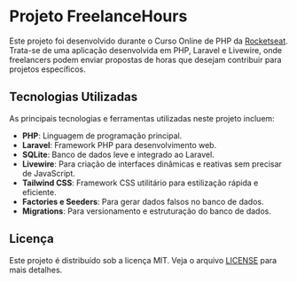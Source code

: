 # Projeto FreelanceHours

Este projeto foi desenvolvido durante o Curso Online de PHP da [Rocketseat](https://www.rocketseat.com.br/). Trata-se de uma aplicação desenvolvida em PHP, Laravel e Livewire, onde freelancers podem enviar propostas de horas que desejam contribuir para projetos específicos.

## Tecnologias Utilizadas

As principais tecnologias e ferramentas utilizadas neste projeto incluem:

- **PHP**: Linguagem de programação principal.
- **Laravel**: Framework PHP para desenvolvimento web.
- **SQLite**: Banco de dados leve e integrado ao Laravel.
- **Livewire**: Para criação de interfaces dinâmicas e reativas sem precisar de JavaScript.
- **Tailwind CSS**: Framework CSS utilitário para estilização rápida e eficiente.
- **Factories e Seeders**: Para gerar dados falsos no banco de dados.
- **Migrations**: Para versionamento e estruturação do banco de dados.

## Licença

Este projeto é distribuído sob a licença MIT. Veja o arquivo [LICENSE](LICENSE) para mais detalhes.
